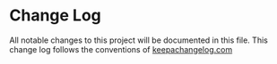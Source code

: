 # Change Log
All notable changes to this project will be documented in this file. This change log follows the conventions of [keepachangelog.com](http://keepachangelog.com/)

